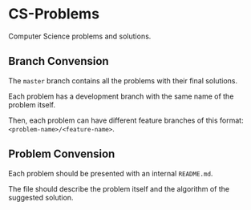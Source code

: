 # CS-Problems
Computer Science problems and solutions.

## Branch Convension
The `master` branch contains all the problems with their final solutions.

Each problem has a development branch with the same name of the problem itself.

Then, each problem can have different feature branches of this format: `<problem-name>/<feature-name>`.

## Problem Convension
Each problem should be presented with an internal `README.md`. 

The file should describe the problem itself and the algorithm of the suggested solution.